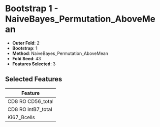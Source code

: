 # Bootstrap 1 - NaiveBayes_Permutation_AboveMean

- **Outer Fold**: 2
- **Bootstrap**: 1
- **Method**: NaiveBayes_Permutation_AboveMean
- **Fold Seed**: 43
- **Features Selected**: 3

## Selected Features

| Feature |
|---------|
| CD8 RO CD56_total |
| CD8 RO intB7_total |
| Ki67_Bcells |
